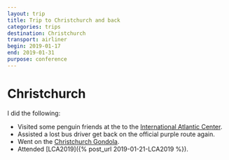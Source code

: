 ```yaml
---
layout: trip
title: Trip to Christchurch and back
categories: trips
destination: Christchurch
transport: airliner
begin: 2019-01-17
end: 2019-01-31
purpose: conference
---
```


Christchurch
============

I did the following:

* Visited some penguin friends at the to the
  [International Atlantic Center](https://www.iceberg.co.nz/our-experiences/penguins/).
* Assisted a lost bus driver get back on the official purple route again.
* Went on the [Christchurch Gondola](https://www.christchurchattractions.nz/christchurch_gondola/).
* Attended [LCA2019]({% post_url 2019-01-21-LCA2019 %}).
